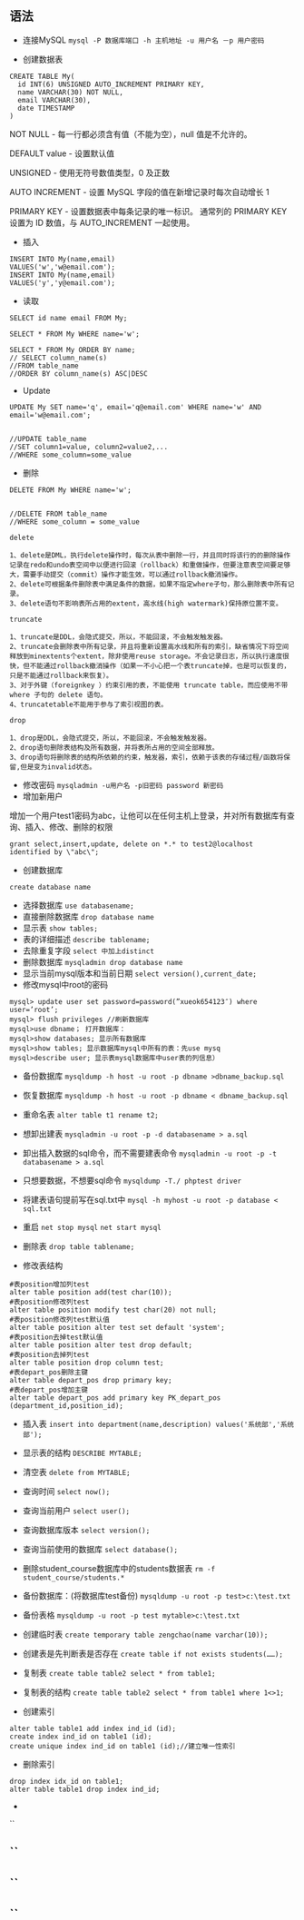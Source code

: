 ## 语法

- 连接MySQL
`mysql -P 数据库端口 -h 主机地址 -u 用户名 －p 用户密码`

- 创建数据表

```mysql
CREATE TABLE My(
  id INT(6) UNSIGNED AUTO_INCREMENT PRIMARY KEY,
  name VARCHAR(30) NOT NULL,
  email VARCHAR(30),
  date TIMESTAMP
)
```

NOT NULL - 每一行都必须含有值（不能为空），null 值是不允许的。

DEFAULT value - 设置默认值

UNSIGNED - 使用无符号数值类型，0 及正数

AUTO INCREMENT - 设置 MySQL 字段的值在新增记录时每次自动增长 1

PRIMARY KEY - 设置数据表中每条记录的唯一标识。 通常列的 PRIMARY KEY 设置为 ID 数值，与 AUTO_INCREMENT 一起使用。

- 插入

```mysql
INSERT INTO My(name,email)
VALUES('w','w@email.com');
INSERT INTO My(name,email)
VALUES('y','y@email.com');
```

- 读取

```mysql
SELECT id name email FROM My;

SELECT * FROM My WHERE name='w';

SELECT * FROM My ORDER BY name;
// SELECT column_name(s)
//FROM table_name
//ORDER BY column_name(s) ASC|DESC

```

- Update

```mysql
UPDATE My SET name='q', email='q@email.com' WHERE name='w' AND email='w@email.com';


//UPDATE table_name
//SET column1=value, column2=value2,...
//WHERE some_column=some_value

```

- 删除

```mysql
DELETE FROM My WHERE name='w';


//DELETE FROM table_name
//WHERE some_column = some_value

delete

1、delete是DML，执行delete操作时，每次从表中删除一行，并且同时将该行的的删除操作记录在redo和undo表空间中以便进行回滚（rollback）和重做操作，但要注意表空间要足够大，需要手动提交（commit）操作才能生效，可以通过rollback撤消操作。
2、delete可根据条件删除表中满足条件的数据，如果不指定where子句，那么删除表中所有记录。
3、delete语句不影响表所占用的extent，高水线(high watermark)保持原位置不变。

truncate

1、truncate是DDL，会隐式提交，所以，不能回滚，不会触发触发器。
2、truncate会删除表中所有记录，并且将重新设置高水线和所有的索引，缺省情况下将空间释放到minextents个extent，除非使用reuse storage。不会记录日志，所以执行速度很快，但不能通过rollback撤消操作（如果一不小心把一个表truncate掉，也是可以恢复的，只是不能通过rollback来恢复）。
3、对于外键（foreignkey ）约束引用的表，不能使用 truncate table，而应使用不带 where 子句的 delete 语句。
4、truncatetable不能用于参与了索引视图的表。

drop

1、drop是DDL，会隐式提交，所以，不能回滚，不会触发触发器。
2、drop语句删除表结构及所有数据，并将表所占用的空间全部释放。
3、drop语句将删除表的结构所依赖的约束，触发器，索引，依赖于该表的存储过程/函数将保留,但是变为invalid状态。

```

- 修改密码
`mysqladmin -u用户名 -p旧密码 password 新密码`
- 增加新用户

增加一个用户test1密码为abc，让他可以在任何主机上登录，并对所有数据库有查询、插入、修改、删除的权限

`grant select,insert,update,
delete on *.* to test2@localhost identified by \"abc\";`
- 创建数据库

`create database name`
- 选择数据库
`use databasename;`
- 直接删除数据库
`drop database name`
-  显示表
`show tables;`
- 表的详细描述
`describe tablename;`
- 去除重复字段
`select 中加上distinct`
- 删除数据库
`mysqladmin drop database name`
- 显示当前mysql版本和当前日期
`select version(),current_date;`
- 修改mysql中root的密码
```
mysql> update user set password=password(”xueok654123″) where user=’root’;
mysql> flush privileges //刷新数据库
mysql>use dbname； 打开数据库：
mysql>show databases; 显示所有数据库
mysql>show tables; 显示数据库mysql中所有的表：先use mysq
mysql>describe user; 显示表mysql数据库中user表的列信息）
```
- 备份数据库
`mysqldump -h host -u root -p dbname >dbname_backup.sql`

- 恢复数据库
`mysqldump -h host -u root -p dbname < dbname_backup.sql`

- 重命名表
`alter table t1 rename t2;`

- 想卸出建表
`mysqladmin -u root -p -d databasename > a.sql`
- 卸出插入数据的sql命令，而不需要建表命令
`mysqladmin -u root -p -t databasename > a.sql`
- 只想要数据，不想要sql命令
`mysqldump -T./ phptest driver`
- 将建表语句提前写在sql.txt中
`mysql -h myhost -u root -p database < sql.txt`
- 重启
`net stop mysql` `net start mysql`
- 删除表
`drop table tablename;`

- 修改表结构
```
#表position增加列test
alter table position add(test char(10));
#表position修改列test
alter table position modify test char(20) not null;
#表position修改列test默认值
alter table position alter test set default 'system';
#表position去掉test默认值
alter table position alter test drop default;
#表position去掉列test
alter table position drop column test;
#表depart_pos删除主键
alter table depart_pos drop primary key;
#表depart_pos增加主键
alter table depart_pos add primary key PK_depart_pos (department_id,position_id);
```

- 插入表
`insert into department(name,description) values('系统部','系统部');`

- 显示表的结构
`DESCRIBE MYTABLE;`

- 清空表
`delete from MYTABLE;`

- 查询时间
`select now();`

- 查询当前用户
`select user();`

- 查询数据库版本
`select version();`
- 查询当前使用的数据库
`select database();`
- 删除student_course数据库中的students数据表
`rm -f student_course/students.*`
- 备份数据库：(将数据库test备份)
`mysqldump -u root -p test>c:\test.txt`
- 备份表格
`mysqldump -u root -p test mytable>c:\test.txt`
- 创建临时表
`create temporary table zengchao(name varchar(10));`
- 创建表是先判断表是否存在
`create table if not exists students(……);`
- 复制表
`create table table2 select * from table1;`
- 复制表的结构
`create table table2 select * from table1 where 1<>1;`
- 创建索引
```
alter table table1 add index ind_id (id);
create index ind_id on table1 (id);
create unique index ind_id on table1 (id);//建立唯一性索引
```
- 删除索引
```
drop index idx_id on table1;
alter table table1 drop index ind_id;
```
- 
``



``
- 
``
- 
``
- 

